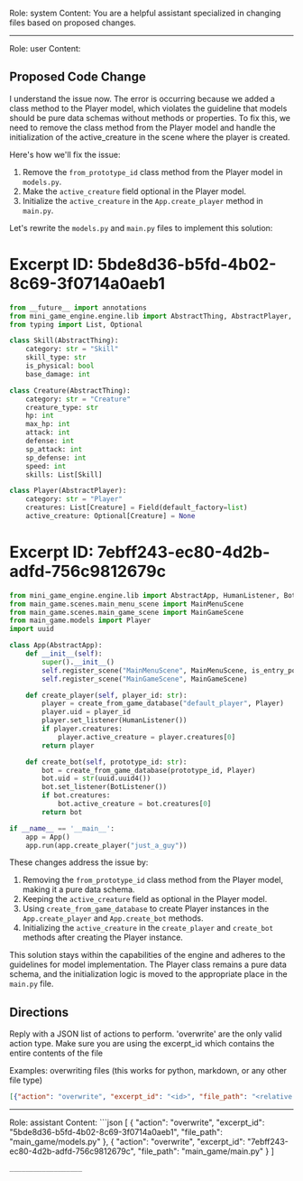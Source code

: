 Role: system
Content: You are a helpful assistant specialized in changing files based on proposed changes.
__________________
Role: user
Content: 
## Proposed Code Change
I understand the issue now. The error is occurring because we added a class method to the Player model, which violates the guideline that models should be pure data schemas without methods or properties. To fix this, we need to remove the class method from the Player model and handle the initialization of the active_creature in the scene where the player is created.

Here's how we'll fix the issue:

1. Remove the `from_prototype_id` class method from the Player model in `models.py`.
2. Make the `active_creature` field optional in the Player model.
3. Initialize the `active_creature` in the `App.create_player` method in `main.py`.

Let's rewrite the `models.py` and `main.py` files to implement this solution:

# Excerpt ID: 5bde8d36-b5fd-4b02-8c69-3f0714a0aeb1
```python main_game/models.py
from __future__ import annotations
from mini_game_engine.engine.lib import AbstractThing, AbstractPlayer, Field
from typing import List, Optional

class Skill(AbstractThing):
    category: str = "Skill"
    skill_type: str
    is_physical: bool
    base_damage: int

class Creature(AbstractThing):
    category: str = "Creature"
    creature_type: str
    hp: int
    max_hp: int
    attack: int
    defense: int
    sp_attack: int
    sp_defense: int
    speed: int
    skills: List[Skill]

class Player(AbstractPlayer):
    category: str = "Player"
    creatures: List[Creature] = Field(default_factory=list)
    active_creature: Optional[Creature] = None
```

# Excerpt ID: 7ebff243-ec80-4d2b-adfd-756c9812679c
```python main_game/main.py
from mini_game_engine.engine.lib import AbstractApp, HumanListener, BotListener, create_from_game_database
from main_game.scenes.main_menu_scene import MainMenuScene
from main_game.scenes.main_game_scene import MainGameScene
from main_game.models import Player
import uuid

class App(AbstractApp):
    def __init__(self):
        super().__init__()
        self.register_scene("MainMenuScene", MainMenuScene, is_entry_point=True)
        self.register_scene("MainGameScene", MainGameScene)

    def create_player(self, player_id: str):
        player = create_from_game_database("default_player", Player)
        player.uid = player_id
        player.set_listener(HumanListener())
        if player.creatures:
            player.active_creature = player.creatures[0]
        return player

    def create_bot(self, prototype_id: str):
        bot = create_from_game_database(prototype_id, Player)
        bot.uid = str(uuid.uuid4())
        bot.set_listener(BotListener())
        if bot.creatures:
            bot.active_creature = bot.creatures[0]
        return bot

if __name__ == '__main__':
    app = App()
    app.run(app.create_player("just_a_guy"))
```

These changes address the issue by:

1. Removing the `from_prototype_id` class method from the Player model, making it a pure data schema.
2. Keeping the `active_creature` field as optional in the Player model.
3. Using `create_from_game_database` to create Player instances in the `App.create_player` and `App.create_bot` methods.
4. Initializing the `active_creature` in the `create_player` and `create_bot` methods after creating the Player instance.

This solution stays within the capabilities of the engine and adheres to the guidelines for model implementation. The Player class remains a pure data schema, and the initialization logic is moved to the appropriate place in the `main.py` file.

## Directions
Reply with a JSON list of actions to perform. 'overwrite' are the only valid action type. 
Make sure you are using the excerpt_id which contains the entire contents of the file

Examples:
overwriting files (this works for python, markdown, or any other file type)
```json output_example1
[{"action": "overwrite", "excerpt_id": "<id>", "file_path": "<relative file path>"}]
```

__________________
Role: assistant
Content: ```json
[
    {
        "action": "overwrite",
        "excerpt_id": "5bde8d36-b5fd-4b02-8c69-3f0714a0aeb1",
        "file_path": "main_game/models.py"
    },
    {
        "action": "overwrite",
        "excerpt_id": "7ebff243-ec80-4d2b-adfd-756c9812679c",
        "file_path": "main_game/main.py"
    }
]
```
__________________
